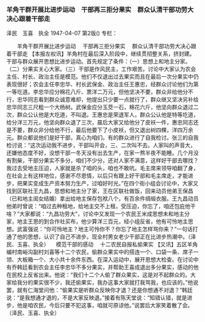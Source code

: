 ### 羊角干群开展比进步运动　干部再三拒分果实　群众认清干部功劳大决心跟着干部走
泽民　玉喜　执全
1947-04-07
第2版()
专栏：

　　羊角干群开展比进步运动
  　干部再三拒分果实
  　群众认清干部功劳大决心跟着干部走
    【本报左权讯】羊角村在最后深入阶段中，继续贯彻整关系，挤封建。干部与群众展开思想比进步运动。首先规定了条件：（一）思想上和地主分家。（二）分果实关心大家。（三）干部是作风民主，工作艰苦。讨论中大家认为农会主任、村长、政治主任是模范。他们不仅退出过去果实而且在最后一次分果实中仍表现很好；农会主任李忠华、村长武保金、政治主任王惠忠，经群众讨论他们为第一等圪道。李忠华应分棉花八斤、票洋二万元，但他坚决不要，群众非给他分不行，忠华同志看到群众诚意难却，他提出只少要一点就行了，群众继又坚决另补给忠华同志三尺粗一个大杨树。武保金应分玉茭一石，棉花六斤，他坚向群众退过二次，群众公认他是大圪道，不叫退。王惠忠是荣退军人，群众公认他是特等圪道，给分洋三万元，他坚向群众退了三次，晨后大家又给他分了皮袄一件，惠忠同志还是不要，群众非分给他不行，最后他要下了小皮袄，但又退出树四棵，洋四万余元。群众都说他们是好干部，真心为咱们。有的群众进行了自我检讨。张三的自我检讨说：“这次运动我不进步，干部叫开会，三、二次叫不去。人家叫的声音大，还嫌他态度不好，没想干部一冬天没有出去生产，在家一熬半夜不能睡。几个月没有割柴，干部分果实不多分，咱们不少分，还对人家不满意，这样好干部去哪找？我过去受地主压迫，人家就是杀了咱的头，咱也不敢吭。毛主席来领导咱翻了身，在社会上有这样地位，感谢不尽恩情，以后只有跟上好干部和毛主席走，才能进步，把果实变成生产资本努力生产，过咱好时光。”在四个街小组会讨论中，大家又找到区联社王九昌，思想和地主分了家，王在区联社做饭，回来动员他弟王保昌（已和地主闺女结婚）拿出给地主保存包袱八个，有百余件绸缎衣服。王九昌动员他弟时曾说：“咱过去种租地，给地主交不上租，受压迫，你忘了，咱还包庇他干啥？”大家都说：“九昌功劳大”，讨论中又发现一个农民王米成思想未和地主分家，地主王恩的到合作社买布，他少算洋三百元，经小组反省，他有可怜地主思想。武富强说：“你可怜地主？地主可怜你不？你忘了地主怎样骂你来？”一句话打通了他的思想，认识了自己不进步。现全村男女老少干部正在比进步热潮中。（泽民、玉喜、执全）
　模范干部的感动
　十二农民自报私偷果实
    【又讯】五区羊角编村南峪沟副村刘喜等十二个农民，偷群众果实中的搭连一个、口袋一条、席子一领、大板箱一个、大小共十余件东西。在深入运动中，展开思想大检查。在讨论中有乔韩廷看到农会主任李忠华不多分果实，并帮助王喜成退出多分果实，感动的他在民校上反省出来。他说：“我们十二个人偷了群众果实，这是对不起群众的。大家给我分的果实很不少，我还偷果实，我办这事大家就打我骂我，也应该的。”他说罢，就有仁海堂问他：“偷果实是听群众反映你才退？还是你想通不对退？”韩廷说：“是我想通才退的，不是大家反映退。”接着有陈天堂说：“知错认错，就是进步，他是咱农民，今后只要不犯这事，咱就可原谅他。”说罢后大家笑着散了会。（泽民、玉喜、执全）
